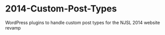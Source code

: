 2014-Custom-Post-Types
======================

WordPress plugins to handle custom post types for the NJSL 2014 website revamp
